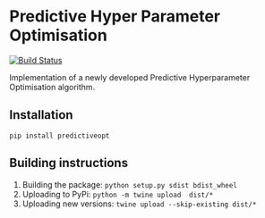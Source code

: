 # Predictive Hyper Parameter Optimisation

[![Build Status](https://travis-ci.org/DobromirM/Predictive-Hyperparameter-Optimisation.svg?branch=master)](https://travis-ci.org/DobromirM/Predictive-Hyperparameter-Optimisation)

Implementation of a newly developed Predictive Hyperparameter Optimisation algorithm.

## Installation

`pip install predictiveopt`


## Building instructions

1) Building the package: `python setup.py sdist bdist_wheel`
2) Uploading to PyPi: `python -m twine upload  dist/*`
3) Uploading new versions: `twine upload --skip-existing dist/*`